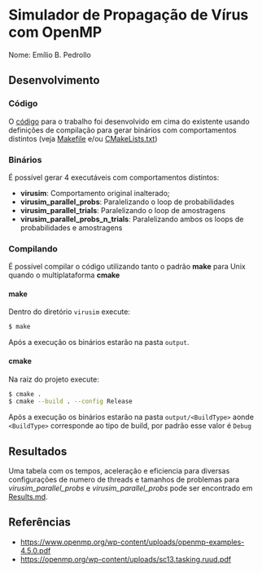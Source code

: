 # Simulador de Propagação de Vírus com OpenMP

Nome: Emílio B. Pedrollo

## Desenvolvimento

### Código
    
O [código] para o trabalho foi desenvolvido em cima do existente usando definições de compilação
para gerar binários com comportamentos distintos (veja [Makefile] e/ou [CMakeLists.txt])

### Binários

É possível gerar 4 executáveis com comportamentos distintos:

 * **virusim**: Comportamento original inalterado;
 * **virusim_parallel_probs**: Paralelizando o loop de probabilidades
 * **virusim_parallel_trials**: Paralelizando o loop de amostragens
 * **virusim_parallel_probs_n_trials**: Paralelizando ambos os loops de probabilidades e amostragens
 
### Compilando

É possível compilar o código utilizando tanto o padrão **make** para Unix quando o multiplataforma **cmake**

#### make

Dentro do diretório `virusim` execute:

```bash
$ make
```

Após a execução os binários estarão na pasta `output`.

#### cmake

Na raiz do projeto execute:

```bash
$ cmake .
$ cmake --build . --config Release
```

Após a execução os binários estarão na pasta `output/<BuildType>` aonde `<BuildType>` corresponde ao tipo de 
build, por padrão esse valor é `Debug`
 
## Resultados
 
Uma tabela com os tempos, aceleração e eficiencia para diversas configurações de numero de threads 
e tamanhos de problemas para _virusim_parallel_probs_ e _virusim_parallel_probs_ pode ser encontrado
em [Results.md]. 

## Referências

 * https://www.openmp.org/wp-content/uploads/openmp-examples-4.5.0.pdf
 * https://openmp.org/wp-content/uploads/sc13.tasking.ruud.pdf
 
[código]: virusim/virusim.cpp
[Makefile]: virusim/Makefile
[CMakeLists.txt]: CMakeLists.txt
[Results.md]: RESULTS.md